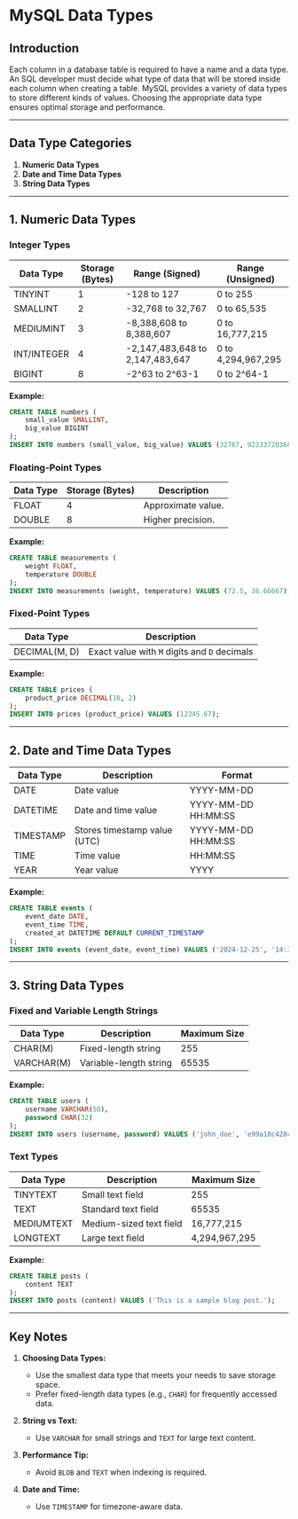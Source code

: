 
# MySQL Data Types

## Introduction
Each column in a database table is required to have a name and a data type.
An SQL developer must decide what type of data that will be stored inside each column when creating a table.
MySQL provides a variety of data types to store different kinds of values. Choosing the appropriate data type ensures optimal storage and performance.

---

## Data Type Categories
1. **Numeric Data Types**
2. **Date and Time Data Types**
3. **String Data Types**

---

## 1. Numeric Data Types

### Integer Types
| Data Type  | Storage (Bytes) | Range (Signed)            | Range (Unsigned)          |
|------------|------------------|--------------------------|---------------------------|
| TINYINT    | 1                | -128 to 127              | 0 to 255                  |
| SMALLINT   | 2                | -32,768 to 32,767        | 0 to 65,535               |
| MEDIUMINT  | 3                | -8,388,608 to 8,388,607  | 0 to 16,777,215           |
| INT/INTEGER| 4                | -2,147,483,648 to 2,147,483,647 | 0 to 4,294,967,295 |
| BIGINT     | 8                | -2^63 to 2^63-1          | 0 to 2^64-1               |

**Example:**
```sql
CREATE TABLE numbers (
    small_value SMALLINT,
    big_value BIGINT
);
INSERT INTO numbers (small_value, big_value) VALUES (32767, 9223372036854775807);
```

### Floating-Point Types
| Data Type | Storage (Bytes)  | Description              |
|-----------|------------------|--------------------------|
| FLOAT     | 4                | Approximate value.       |
| DOUBLE    | 8                | Higher precision.        |

**Example:**
```sql
CREATE TABLE measurements (
    weight FLOAT,
    temperature DOUBLE
);
INSERT INTO measurements (weight, temperature) VALUES (72.5, 36.66667);
```

### Fixed-Point Types
| Data Type | Description                                      |
|-----------|--------------------------------------------------|
| DECIMAL(M, D) | Exact value with `M` digits and `D` decimals |

**Example:**
```sql
CREATE TABLE prices (
    product_price DECIMAL(10, 2)
);
INSERT INTO prices (product_price) VALUES (12345.67);
```

---

## 2. Date and Time Data Types

| Data Type   | Description                                     | Format                |
|-------------|-------------------------------------------------|-----------------------|
| DATE        | Date value                                      | YYYY-MM-DD            |
| DATETIME    | Date and time value                             | YYYY-MM-DD HH:MM:SS   |
| TIMESTAMP   | Stores timestamp value (UTC)                    | YYYY-MM-DD HH:MM:SS   |
| TIME        | Time value                                      | HH:MM:SS              |
| YEAR        | Year value                                      | YYYY                  |

**Example:**
```sql
CREATE TABLE events (
    event_date DATE,
    event_time TIME,
    created_at DATETIME DEFAULT CURRENT_TIMESTAMP
);
INSERT INTO events (event_date, event_time) VALUES ('2024-12-25', '14:30:00');
```

---

## 3. String Data Types

### Fixed and Variable Length Strings
| Data Type | Description                   | Maximum Size |
|-----------|-------------------------------|--------------|
| CHAR(M)   | Fixed-length string           | 255          |
| VARCHAR(M)| Variable-length string        | 65535        |

**Example:**
```sql
CREATE TABLE users (
    username VARCHAR(50),
    password CHAR(32)
);
INSERT INTO users (username, password) VALUES ('john_doe', 'e99a18c428cb38d5f260853678922e03');
```

### Text Types
| Data Type  | Description                   | Maximum Size |
|------------|-------------------------------|--------------|
| TINYTEXT   | Small text field              | 255          |
| TEXT       | Standard text field           | 65535        |
| MEDIUMTEXT | Medium-sized text field       | 16,777,215   |
| LONGTEXT   | Large text field              | 4,294,967,295|

**Example:**
```sql
CREATE TABLE posts (
    content TEXT
);
INSERT INTO posts (content) VALUES ('This is a sample blog post.');
```

---



## Key Notes

1. **Choosing Data Types:**
   - Use the smallest data type that meets your needs to save storage space.
   - Prefer fixed-length data types (e.g., `CHAR`) for frequently accessed data.

2. **String vs Text:**
   - Use `VARCHAR` for small strings and `TEXT` for large text content.

3. **Performance Tip:**
   - Avoid `BLOB` and `TEXT` when indexing is required.

4. **Date and Time:**
   - Use `TIMESTAMP` for timezone-aware data.


